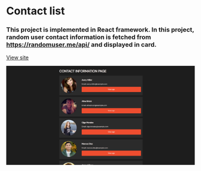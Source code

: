 # Contact list

### This project is implemented in React framework. In this project, random user contact information is fetched from https://randomuser.me/api/ and displayed in card.

[View site](https://earnest-tulumba-d9b926.netlify.app/)

![contact-list](https://github.com/anjorrao/contact-list/blob/main/screenshot.PNG?raw=true)
